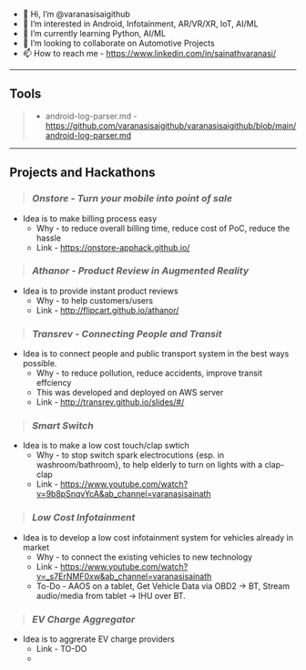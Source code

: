 - 👋 Hi, I’m @varanasisaigithub
- 👀 I’m interested in Android, Infotainment, AR/VR/XR, IoT, AI/ML
- 🌱 I’m currently learning Python, AI/ML
- 💞️ I’m looking to collaborate on Automotive Projects
- 📫 How to reach me - https://www.linkedin.com/in/sainathvaranasi/ 



---
## Tools
> - android-log-parser.md - https://github.com/varanasisaigithub/varanasisaigithub/blob/main/android-log-parser.md  

---


## Projects and Hackathons 

> ### *Onstore - Turn your mobile into point of sale*
  - Idea is to make billing process easy
    - Why - to reduce overall billing time, reduce cost of PoC, reduce the hassle  
    - Link - https://onstore-apphack.github.io/

 > ### *Athanor - Product Review in Augmented Reality*
- Idea is to provide instant product reviews
  - Why - to help customers/users 
  - Link - http://flipcart.github.io/athanor/

> ### *Transrev - Connecting People and Transit*
- Idea is to connect people and public transport system in the best ways possible.
  -  Why - to reduce pollution, reduce accidents, improve transit effciency 
  -  This was developed and deployed on AWS server
  - Link - http://transrev.github.io/slides/#/

> ### *Smart Switch* 
- Idea is to make a low cost touch/clap swtich
  - Why -  to stop switch spark electrocutions {esp. in washroom/bathroom}, to help elderly to turn on lights with a clap-clap
  - Link - https://www.youtube.com/watch?v=9b8pSnqvYcA&ab_channel=varanasisainath

> ### *Low Cost Infotainment*
- Idea is to develop a low cost infotainment system for vehicles already in market
  - Why - to connect the existing vehicles to new technology
  - Link - https://www.youtube.com/watch?v=_s7ErNMF0xw&ab_channel=varanasisainath
  - To-Do - AAOS on a tablet, Get Vehicle Data via OBD2 -> BT, Stream audio/media from tablet -> IHU over BT.

> ### *EV Charge Aggregator*
- Idea is to aggrerate EV charge providers
  - Link - TO-DO
  - 

<!---
varanasisaigithub/varanasisaigithub is a ✨ special ✨ repository because its `README.md` (this file) appears on your GitHub profile.
You can click the Preview link to take a look at your changes.
--->
